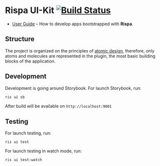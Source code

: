 # Rispa UI-Kit [![Build Status](https://api.travis-ci.org/rispa-io/rispa-ui-kit.svg?branch=master)](https://travis-ci.org/rispa-io/rispa-ui-kit)

* [User Guide](https://github.com/rispa-io/rispa-core) – How to develop apps bootstrapped with **Rispa**.


## Structure

The project is organized on the principles of [atomic design](http://atomicdesign.bradfrost.com/chapter-2/),
therefore, only atoms and molecules are represented in the plugin, the most basic building blocks of the application.

## Development

Development is going around Storybook.
For launch Storybook, run:
```sh
ris ui sb
```

After build will be available on `http://localhost:9001`

## Testing
For launch testing, run:
```
ris ui test
```
For launch testing in watch mode, run:
```
ris ui test:watch
```
